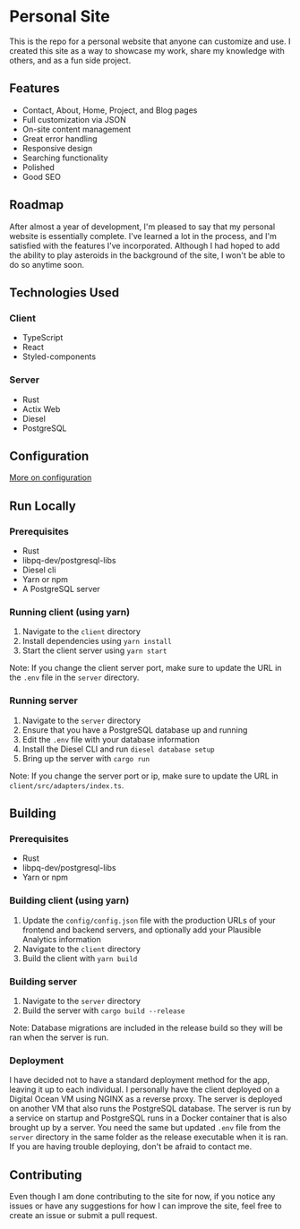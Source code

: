 # Personal Site
This is the repo for a personal website that anyone can customize and use. I created this site as a way to showcase my work, share my knowledge with others, and as a fun side project.

## Features
- Contact, About, Home, Project, and Blog pages
- Full customization via JSON
- On-site content management
- Great error handling
- Responsive design
- Searching functionality
- Polished
- Good SEO

## Roadmap
After almost a year of development, I'm pleased to say that my personal website is essentially complete. I've learned a lot in the process, and I'm satisfied with the features I've incorporated. Although I had hoped to add the ability to play asteroids in the background of the site, I won't be able to do so anytime soon.

## Technologies Used
### Client
- TypeScript
- React
- Styled-components

### Server
- Rust
- Actix Web
- Diesel
- PostgreSQL

## Configuration
[More on configuration](/config/README.md)

## Run Locally
### Prerequisites
- Rust
- libpq-dev/postgresql-libs
- Diesel cli
- Yarn or npm
- A PostgreSQL server

### Running client (using yarn)
1. Navigate to the `client` directory
2. Install dependencies using `yarn install`
3. Start the client server using `yarn start`

Note: If you change the client server port, make sure to update the URL in the `.env` file in the `server` directory.

### Running server
1. Navigate to the `server` directory
2. Ensure that you have a PostgreSQL database up and running
3. Edit the `.env` file with your database information
4. Install the Diesel CLI and run `diesel database setup`
5. Bring up the server with `cargo run`

Note: If you change the server port or ip, make sure to update the URL in `client/src/adapters/index.ts`.

## Building
### Prerequisites
- Rust
- libpq-dev/postgresql-libs
- Yarn or npm

### Building client (using yarn)
1. Update the `config/config.json` file with the production URLs of your frontend and backend servers, and optionally add your Plausible Analytics information
2. Navigate to the `client` directory
3. Build the client with `yarn build`

### Building server
1. Navigate to the `server` directory
2. Build the server with `cargo build --release`

Note: Database migrations are included in the release build so they will be ran when the server is run.

### Deployment
I have decided not to have a standard deployment method for the app, leaving it up to each individual. I personally have the client deployed on a Digital Ocean VM using NGINX as a reverse proxy. The server is deployed on another VM that also runs the PostgreSQL database. The server is run by a service on startup and PostgreSQL runs in a Docker container that is also brought up by a server. You need the same but updated `.env` file from the `server` directory in the same folder as the release executable when it is ran. If you are having trouble deploying, don't be afraid to contact me.

## Contributing
Even though I am done contributing to the site for now, if you notice any issues or have any suggestions for how I can improve the site, feel free to create an issue or submit a pull request.
